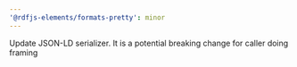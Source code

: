 ```yaml
---
'@rdfjs-elements/formats-pretty': minor
---
```


Update JSON-LD serializer. It is a potential breaking change for caller doing framing
